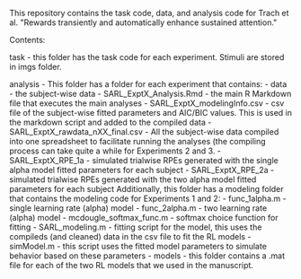 This repository contains the task code, data, and analysis code for Trach et al. "Rewards transiently and automatically enhance sustained attention." 

Contents:

task - this folder has the task code for each experiment. Stimuli are stored in imgs folder. 

analysis - 
  This folder has a folder for each experiment that contains:
      - data - the subject-wise data
      - SARL_ExptX_Analysis.Rmd - the main R Markdown file that executes the main analyses
      - SARL_ExptX_modelingInfo.csv - csv file of the subject-wise fitted parameters and AIC/BIC values. This is used in the markdown script and added to the compiled data
      - SARL_ExptX_rawdata_nXX_final.csv - All the subject-wise data compiled into one spreadsheet to facilitate running the analyses (the compiling process can take quite a while for Experiments 2 and 3.
      - SARL_ExptX_RPE_1a - simulated trialwise RPEs generated with the single alpha model fitted parameters for each subject
      - SARL_ExptX_RPE_2a - simulated trialwise RPEs generated with the two alpha model fitted parameters for each subject
  Additionally, this folder has a modeling folder that contains the modeling code for Experiments 1 and 2:
      - func_1alpha.m - single learning rate (alpha) model
      - func_2alpha.m - two learning rate (alpha) model
      - mcdougle_softmax_func.m - softmax choice function for fitting
      - SARL_modeling.m - fitting script for the model, this uses the compileds (and cleaned) data in the csv file to fit the RL models
      - simModel.m - this script uses the fitted model parameters to simulate behavior based on these parameters
      - models - this folder contains a .mat file for each of the two RL models that we used in the manuscript.
